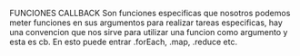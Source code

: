 FUNCIONES CALLBACK
Son funciones especificas que nosotros podemos meter funciones en sus argumentos
para realizar tareas especificas, hay una convencion que nos sirve para utilizar
una funcion como argumento y esta es cb. En esto puede entrar .forEach, .map, .reduce etc.